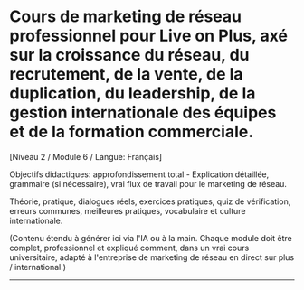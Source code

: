 # Cours de marketing de réseau professionnel pour Live on Plus, axé sur la croissance du réseau, du recrutement, de la vente, de la duplication, du leadership, de la gestion internationale des équipes et de la formation commerciale.


[Niveau 2 / Module 6 / Langue: Français]

Objectifs didactiques: approfondissement total - Explication détaillée, grammaire (si nécessaire), vrai flux de travail pour le marketing de réseau.

Théorie, pratique, dialogues réels, exercices pratiques, quiz de vérification, erreurs communes, meilleures pratiques, vocabulaire et culture internationale.


(Contenu étendu à générer ici via l'IA ou à la main. Chaque module doit être complet, professionnel et expliqué comment, dans un vrai cours universitaire, adapté à l'entreprise de marketing de réseau en direct sur plus / international.)

---